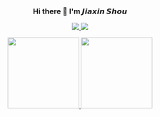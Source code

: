 <h3 align="center">
  Hi there 👋 I'm 𝙅𝙞𝙖𝙭𝙞𝙣 𝙎𝙝𝙤𝙪
</h3>

<p align="center">
  <a href="https://www.instagram.com/shoujiaxin/">
    <img src="https://img.shields.io/badge/instagram--%23E4405F?style=social&logo=instagram" />
  </a>
  <a href="https://t.me/shoujiaxin">
    <img src="https://img.shields.io/badge/telegram--%230088CC?style=social&logo=telegram" />
  </a>
</p>

<p align="center">
  <a href="https://github.com/anuraghazra/github-readme-stats">
    <img height=160 src="https://github-readme-stats.vercel.app/api?username=shoujiaxin&theme=onedark&show_icons=true" />
    <img height=160 src="https://github-readme-stats.vercel.app/api/top-langs/?username=shoujiaxin&theme=onedark&layout=compact" />
  </a>
</p>
